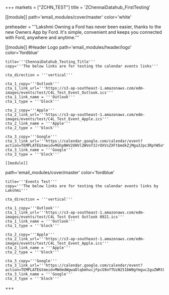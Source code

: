 +++
markets = ["ZCHN_TEST"]
title = 'ZChennaiDatahub_FirstTesting'

[[module]]
path='email_modules/cover/master'
color='white'

preheader = '''Lakshmi Owning a Ford has never been easier, thanks to the new Owners App by Ford. It's simple, convenient and keeps you connected with Ford, anywhere and anytime.'''

[[module]] #Header Logo
path='email_modules/header/logo'
color='fordblue'

	title='''ChennaiDatahub_Testing_Title'''
	copy='''The below links are for testing the calendar events links'''

	cta_direction = '''vertical'''

	cta_1_copy='''Outlook'''
	cta_1_link_url='''https://s3-ap-southeast-1.amazonaws.com/edm-images/events/test/C4L_Test_Event_Outlook.ics'''
	cta_1_link_name = '''Outlook'''
	cta_1_type = '''block'''

	cta_2_copy='''Apple'''
	cta_2_link_url='''https://s3-ap-southeast-1.amazonaws.com/edm-images/events/test/C4L_Test_Event_Apple.ics'''
	cta_2_link_name = '''Apple'''
	cta_2_type = '''block'''

	cta_3_copy='''Google'''
	cta_3_link_url='''https://calendar.google.com/calendar/event?action=TEMPLATE&tmeid=MGhpNHV2OHVlZWVoY3JrOXVsZXFtbmdkZjMga3Jpc3RpYW5oYWx0ZUBt&tmsrc=kristianhalte%40gmail.com'''
	cta_3_link_name = '''Google'''
	cta_3_type = '''block'''
    
    [[module]]
path='email_modules/cover/master'
color='fordblue'

	title='''Events Test'''
	copy='''The below links are for testing the calendar events links by Lakshmi'''

	cta_direction = '''vertical'''

	cta_1_copy='''Outlook'''
	cta_1_link_url='''https://s3-ap-southeast-1.amazonaws.com/edm-images/events/test/C4L Test Event Outlook 0921.ics'''
	cta_1_link_name = '''Outlook'''
	cta_1_type = '''block''' 

	cta_2_copy='''Apple'''
	cta_2_link_url='''https://s3-ap-southeast-1.amazonaws.com/edm-images/events/test/C4L_Test_Event_Apple.ics'''
	cta_2_link_name = '''Apple'''
	cta_2_type = '''block'''

	cta_3_copy='''Google'''
	cta_3_link_url='''https://calendar.google.com/calendar/event?action=TEMPLATE&tmeid=MWdmdWgwaDlqbmhucjFpcG9oYTUzN251bW0gYmguc2guZWRtLnVhdEBt&tmsrc=bh.sh.edm.uat%40gmail.com'''
	cta_3_link_name = '''Google'''
	cta_3_type = '''block'''
    

+++